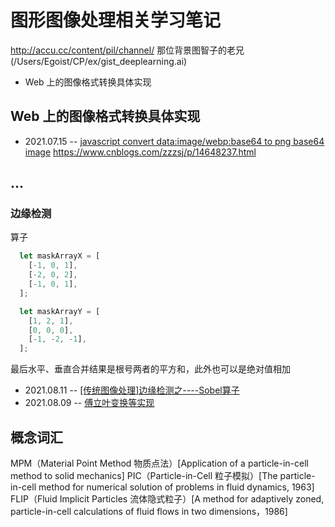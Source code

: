 # 图形图像处理相关学习笔记


http://accu.cc/content/pil/channel/ 那位背景图智子的老兄(/Users/Egoist/CP/ex/gist_deeplearning.ai)


* Web 上的图像格式转换具体实现


## Web 上的图像格式转换具体实现

* 2021.07.15 -- [javascript convert data:image/webp:base64 to png base64 image](https://stackoverflow.com/questions/58199575/javascript-convert-dataimage-webpbase64-to-png-base64-image-in-safari)
https://www.cnblogs.com/zzzsj/p/14648237.html

## ...

### 边缘检测

算子

```js
  let maskArrayX = [
    [-1, 0, 1],
    [-2, 0, 2],
    [-1, 0, 1],
  ];

  let maskArrayY = [
    [1, 2, 1],
    [0, 0, 0],
    [-1, -2, -1],
  ];
```

最后水平、垂直合并结果是根号两者的平方和，此外也可以是绝对值相加

* 2021.08.11 -- [[传统图像处理]边缘检测之----Sobel算子](https://blog.csdn.net/u014453898/article/details/106414889)
* 2021.08.09 -- [傅立叶变换等实现](https://kb.cnblogs.com/page/503312/)


## 概念词汇

MPM（Material Point Method 物质点法）[Application of a particle-in-cell method to solid mechanics]
PIC（Particle-in-Cell 粒子模拟）[The particle-in-cell method for numerical solution of problems in fluid dynamics, 1963]
FLIP（Fluid Implicit Particles 流体隐式粒子）[A method for adaptively zoned, particle-in-cell calculations of fluid flows in two dimensions，1986]
